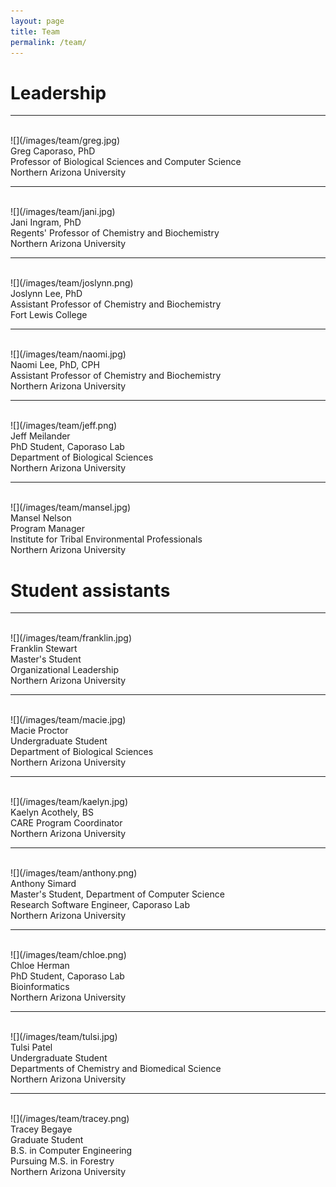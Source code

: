 ```yaml
---
layout: page
title: Team
permalink: /team/
---
```


# Leadership

<hr><br>
![](/images/team/greg.jpg)<br>
Greg Caporaso, PhD<br>
Professor of Biological Sciences and Computer Science<br>
Northern Arizona University

<hr><br>
![](/images/team/jani.jpg)<br>
Jani Ingram, PhD<br>
Regents' Professor of Chemistry and Biochemistry<br>
Northern Arizona University

<hr><br>
![](/images/team/joslynn.png)<br>
Joslynn Lee, PhD<br>
Assistant Professor of Chemistry and Biochemistry<br>
Fort Lewis College<br>

<hr><br>
![](/images/team/naomi.jpg)<br>
Naomi Lee, PhD, CPH<br>
Assistant Professor of Chemistry and Biochemistry<br>
Northern Arizona University

<hr><br>
![](/images/team/jeff.png)<br>
Jeff Meilander<br>
PhD Student, Caporaso Lab<br>
Department of Biological Sciences<br>
Northern Arizona University

<hr><br>
![](/images/team/mansel.jpg)<br>
Mansel Nelson<br>
Program Manager<br>
Institute for Tribal Environmental Professionals<br>
Northern Arizona University

# Student assistants

<hr><br>
![](/images/team/franklin.jpg)<br>
Franklin Stewart<br>
Master's Student<br>
Organizational Leadership<br>
Northern Arizona University

<hr><br>
![](/images/team/macie.jpg)<br>
Macie Proctor<br>
Undergraduate Student<br>
Department of Biological Sciences<br>
Northern Arizona University

<hr><br>
![](/images/team/kaelyn.jpg)<br>
Kaelyn Acothely, BS<br>
CARE Program Coordinator<br>
Northern Arizona University<br>

<hr><br>
![](/images/team/anthony.png)<br>
Anthony Simard<br>
Master's Student, Department of Computer Science<br>
Research Software Engineer, Caporaso Lab<br>
Northern Arizona University

<hr><br>
![](/images/team/chloe.png)<br>
Chloe Herman<br>
PhD Student, Caporaso Lab<br>
Bioinformatics<br>
Northern Arizona University

<hr><br>
![](/images/team/tulsi.jpg)<br>
Tulsi Patel<br>
Undergraduate Student<br>
Departments of Chemistry and Biomedical Science<br>
Northern Arizona University

<hr><br>
![](/images/team/tracey.png)<br>
Tracey Begaye<br>
Graduate Student<br>
B.S. in Computer Engineering<br>
Pursuing M.S. in Forestry<br>
Northern Arizona University

